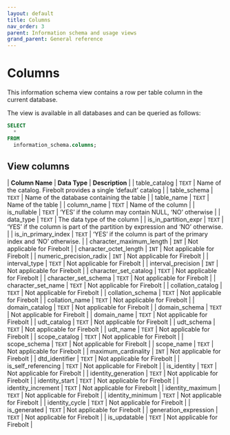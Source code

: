 ```yaml
---
layout: default
title: Columns
nav_order: 3
parent: Information schema and usage views
grand_parent: General reference
---
```


# Columns

This information schema view contains a row per table column in the current database.

The view is available in all databases and can be queried as follows:

```sql
SELECT
  *
FROM
  information_schema.columns;
```

## View columns

| **Column Name**            | **Data Type** | **Description**                                                                |
| table_catalog             | `TEXT`        | Name of the catalog. Firebolt provides a single ‘default’ catalog              |
| table_schema              | `TEXT`        | Name of the database containing the table                                      |
| table_name                | `TEXT`        | Name of the table                                                              |
| column_name               | `TEXT`        | Name of the column                                                             |
| is_nullable               | `TEXT`        | ‘YES’ if the column may contain NULL, ‘NO’ otherwise                           |
| data_type                 | `TEXT`        | The data type of the column                                                    |
| is_in_partition_expr    | `TEXT`        | ‘YES’ if the column is part of the partition by expression and ‘NO’ otherwise. |
| is_in_primary_index     | `TEXT`        | ‘YES’ if the column is part of the primary index and ‘NO’ otherwise.           |
| character_maximum_length | `INT`         | Not applicable for Firebolt                                                    |
| character_octet_length   | `INT`         | Not applicable for Firebolt                                                    |
| numeric_precision_radix  | `INT`         | Not applicable for Firebolt                                                    |
| interval_type             | `TEXT`        | Not applicable for Firebolt                                                    |
| interval_precision        | `INT`         | Not applicable for Firebolt                                                    |
| character_set_catalog    | `TEXT`        | Not applicable for Firebolt                                                    |
| character_set_schema     | `TEXT`        | Not applicable for Firebolt                                                    |
| character_set_name       | `TEXT`        | Not applicable for Firebolt                                                    |
| collation_catalog         | `TEXT`        | Not applicable for Firebolt                                                    |
| collation_schema          | `TEXT`        | Not applicable for Firebolt                                                    |
| collation_name            | `TEXT`        | Not applicable for Firebolt                                                    |
| domain_catalog            | `TEXT`        | Not applicable for Firebolt                                                    |
| domain_schema             | `TEXT`        | Not applicable for Firebolt                                                    |
| domain_name               | `TEXT`        | Not applicable for Firebolt                                                    |
| udt_catalog               | `TEXT`        | Not applicable for Firebolt                                                    |
| udt_schema                | `TEXT`        | Not applicable for Firebolt                                                    |
| udt_name                  | `TEXT`        | Not applicable for Firebolt                                                    |
| scope_catalog             | `TEXT`        | Not applicable for Firebolt                                                    |
| scope_schema              | `TEXT`        | Not applicable for Firebolt                                                    |
| scope_name                | `TEXT`        | Not applicable for Firebolt                                                    |
| maximum_cardinality       | `INT`         | Not applicable for Firebolt                                                    |
| dtd_identifier            | `TEXT`        | Not applicable for Firebolt                                                    |
| is_self_referencing      | `TEXT`        | Not applicable for Firebolt                                                    |
| is_identity               | `TEXT`        | Not applicable for Firebolt                                                    |
| identity_generation       | `TEXT`        | Not applicable for Firebolt                                                    |
| identity_start            | `TEXT`        | Not applicable for Firebolt                                                    |
| identity_increment        | `TEXT`        | Not applicable for Firebolt                                                    |
| identity_maximum          | `TEXT`        | Not applicable for Firebolt                                                    |
| identity_minimum          | `TEXT`        | Not applicable for Firebolt                                                    |
| identity_cycle            | `TEXT`        | Not applicable for Firebolt                                                    |
| is_generated              | `TEXT`        | Not applicable for Firebolt                                                    |
| generation_expression     | `TEXT`        | Not applicable for Firebolt                                                    |
| is_updatable              | `TEXT`        | Not applicable for Firebolt                                                    |
